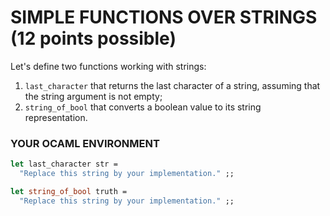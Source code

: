 # SIMPLE FUNCTIONS OVER STRINGS  (12 points possible)
Let's define two functions working with strings:

1. `last_character` that returns the last character of a string, assuming that the string argument is not empty;
2. `string_of_bool` that converts a boolean value to its string representation.

### YOUR OCAML ENVIRONMENT
```ocaml
let last_character str =
  "Replace this string by your implementation." ;;

let string_of_bool truth =
  "Replace this string by your implementation." ;;
```

